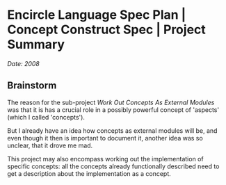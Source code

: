 ﻿Encircle Language Spec Plan | Concept Construct Spec | Project Summary
======================================================================

*Date: 2008*

Brainstorm
----------

The reason for the sub-project *Work Out Concepts As External Modules* was that it is has a crucial role in a possibly powerful concept of 'aspects' (which I called 'concepts').

But I already have an idea how concepts as external modules will be, and even though it then is important to document it, another idea was so unclear, that it drove me mad.

This project may also encompass working out the implementation of specific concepts: all the concepts already functionally described need to get a description about the implementation as a concept.